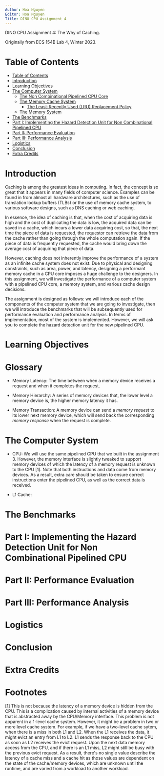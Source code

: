 ```yaml
---
Author: Hoa Nguyen
Editor: Hoa Nguyen
Title: DINO CPU Assignment 4
---
```


DINO CPU Assignment 4: The Why of Caching.

Originally from ECS 154B Lab 4, Winter 2023.

# Table of Contents
* [Table of Contents](#table-of-contents)
* [Introduction](#introduction)
* [Learning Objectives](#learning-objectives)
* [The Computer System](#the-computer-system)
  * [The Non Combinational Pipelined CPU Core](#the-non-combinational-pipelined-cpu-core)
  * [The Memory Cache System](#the-memory-cache-system)
    * [The Least-Recently Used (LRU) Replacement Policy](#the-least-recently-used-lru-replacement-policy)
  * [The Memory System](#the-memory-system)
* [The Benchmarks](#the-benchmarks)
* [Part I: Implementing the Hazard Detection Unit for Non Combinational Pipelined CPU](#part-i-implementing-the-hazard-detection-unit-for-non-combinational-pipelined-cpu)
* [Part II: Performance Evaluation](#part-ii-performance-evaluation)
* [Part III: Performance Analysis](#part-iii-performance-analysis)
* [Logistics](#logistics)
* [Conclusion](#conclusion)
* [Extra Credits](#extra-credits)

# Introduction

Caching is among the greatest ideas in computing.
In fact, the concept is so great that it appears in many fields of computer science.
Examples can be found in from almost all hardware architectures, such as the use of translation lookup buffers (TLBs) or the use of memory cache system, to various software designs, such as DNS caching or web caching.

In essence, the idea of caching is that, when the cost of acquiring data is high and the cost of duplicating the data is low, the acquired data can be saved in a cache, which incurs a lower data acquiring cost, so that, the next time the piece of data is requested, the requestor can retrieve the data from the cache rather than going through the whole computation again.
If the piece of data is frequently requested, the cache would bring down the average cost of acquiring that piece of data.

However, caching does not inherently improve the performance of a system as an infinite cache system does not exist.
Due to physical and designing constraints, such as area, power, and latency, designing a performant memory cache in a CPU core imposes a huge challenge to the designers.
In this assignment, we will investigate the performance of a computer system with a pipelined CPU core, a memory system, and various cache design decisions.

The assignment is designed as follows: we will introduce each of the components of the computer system that we are going to investigate, then we will introduce the benchmarks that will be subsequently used for performance evaluation and performance analysis.
In terms of implementation, most of the system is implemented.
However, we will ask you to complete the hazard detection unit for the new pipelined CPU.

# Learning Objectives

# Glossary

- Memory Latency: The time between when a memory device receives a request
and when it completes the request.

- Memory Hierarchy: A series of memory devices that, the lower level a memory
device is, the higher memory latency it has.

- Memory Transaction: A memory device can send a *memory request* to its lower
next memory device, which will send back the corresponding *memory response*
when the request is complete.

# The Computer System

- CPU: We will use the same pipelined CPU that we built in the assignment 3.
However, the memory interface is slightly tweaked to support memory devices
of which the latency of a memory request is unknown to the CPU [1]. Note that both
instructions and data come from memory devices. As a result, extra care should
be taken to ensure correct instructions enter the pipelined CPU, as well as
the correct data is received.

- L1 Cache:


# The Benchmarks

# Part I: Implementing the Hazard Detection Unit for Non Combinational Pipelined CPU

# Part II: Performance Evaluation

# Part III: Performance Analysis

# Logistics

# Conclusion

# Extra Credits

# Footnotes

[1] This is not because the latency of a memory device is hidden from the CPU.
This is a complication caused by internal activities of a memory device that is
abstracted away by the CPU/Memory interface.
This problem is not apparent in a 1-level cache system. However, it might be
a problem in two or more level cache system.
For example, if we have a two-level cache sytem, when there is a miss in both
L1 and L2.
When the L1 receives the data, it might evict an entry from L1 to L2.
L1 sends the response back to the CPU as soon as L2 receives the evict request.
Upon the next data memory access from the CPU, and if there is an L1 miss, L2
might still be busy with the previous evict request.
As a result, there's no single value describe the latency of a cache miss and
a cache hit as those values are dependent on the state of the cache/memory
devices, which are unknown until the runtime, and are varied from a workload
to another workload.
